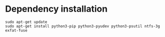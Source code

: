 # Dependency installation

```shell
sudo apt-get update
sudo apt-get install python3-pip python3-pyudev python3-psutil ntfs-3g exfat-fuse
```